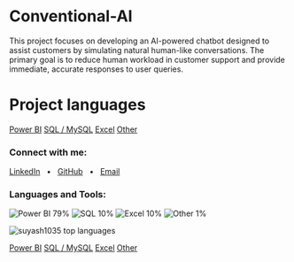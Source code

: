 # Conventional-AI
This project focuses on developing an AI-powered chatbot designed to assist customers by simulating natural human-like conversations. The primary goal is to reduce human workload in customer support and provide immediate, accurate responses to user queries.

  <h1>Project languages</h1>
  <div class="tools" aria-hidden="true">
      <!-- Using Shields for reliable images + optional icon links -->
      <a class="badge" href="https://powerbi.microsoft.com/" target="_blank" rel="noreferrer">Power BI</a>
      <a class="badge" href="https://www.mysql.com/" target="_blank" rel="noreferrer">SQL / MySQL</a>
      <a class="badge" href="https://www.microsoft.com/en-us/microsoft-365/excel" target="_blank" rel="noreferrer">Excel</a>
      <a class="badge" href="#" target="_blank" rel="noreferrer">Other</a>
    </div>
  </div>

  <!-- Connect / icons block -->
  <h3 align="left">Connect with me:</h3>
  <p align="left">
    <!-- replace with your actual links -->
    <a href="https://www.linkedin.com/" target="_blank" rel="noreferrer">LinkedIn</a> &nbsp; • &nbsp;
    <a href="https://github.com/suyash1035" target="_blank" rel="noreferrer">GitHub</a> &nbsp; • &nbsp;
    <a href="mailto:your.email@example.com">Email</a>
  </p>

  <h3 align="left">Languages and Tools:</h3>
  <p align="left">
    <!-- Badges (reliable, editable) -->
    <img src="https://img.shields.io/badge/Power%20BI-79%25-F2C811" alt="Power BI 79%" />
    <img src="https://img.shields.io/badge/SQL-10%25-00758F" alt="SQL 10%" />
    <img src="https://img.shields.io/badge/Excel-10%25-217346" alt="Excel 10%" />
    <img src="https://img.shields.io/badge/Other-1%25-lightgrey" alt="Other 1%" />
  </p>

  <!-- Optional GitHub language card (left as your original, but note: this will still show actual GitHub-detected languages) -->
  <p>
    <img align="center" src="https://github-readme-stats.vercel.app/api/top-langs?username=suyash1035&show_icons=true&locale=en&layout=compact" alt="suyash1035 top languages" />
  </p>


  <div class="tools" aria-hidden="true">
            <a class="badge" href="https://powerbi.microsoft.com/" target="_blank" rel="noreferrer">Power BI</a>
            <a class="badge" href="https://www.mysql.com/" target="_blank" rel="noreferrer">SQL / MySQL</a>
            <a class="badge" href="https://www.microsoft.com/en-us/microsoft-365/excel" target="_blank" rel="noreferrer">Excel</a>
            <a class="badge" href="#" target="_blank" rel="noreferrer">Other</a>
          </div>
</body>
</html>

